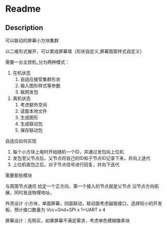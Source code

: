 # Readme

## Description

可以联动的屏幕小方块集群

以二维形式展开，可以累成屏幕墙（形状自定义,屏幕图案样式自定义）

需要一台主控机_分为两种模式：

1. 在机状态
   1. 自适应接受集群形状
   2. 输入图形样式等参数
   3. 联网发包
2. 离机状态
   1. 考虑额外空间
   2. 读取本地文件
   3. 生成图形
   4. 生成联动包
   5. 保存联动包

自适应如何实现

1. 每个小方块上电时开始随机一个ID，并通过发包向上位机
2. 发包至父节点后，父节点将自己的ID和子节点ID记录下来，并向上迭代
3. 上位机收包之后，对子节点信号进行回复，并向下迭代

需要那些模块

与周围节点通讯
给定一个正方向，第一个接入的节点就是父节点
沿节点方向拓展，同时发送物理地址。

外壳设计
小方块，单面屏幕，四面联动，联动面考虑磁吸接口，选择较小的开发板，预计接口数量为 Vcc+Gnd+SPI x 1+UART x 4

屏幕设计：先购买，如果屏幕不满足需求，考虑单色模糊像素块
